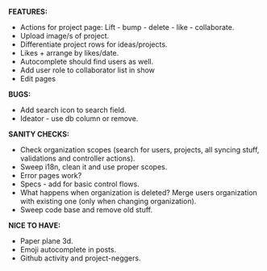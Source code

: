 __FEATURES:__
 * Actions for project page: Lift - bump - delete - like - collaborate. 
 * Upload image/s of project.
 * Differentiate project rows for ideas/projects. 
 * Likes + arrange by likes/date.
 * Autocomplete should find users as well.
 * Add user role to collaborator list in show
 * Edit pages
 
__BUGS:__
 * Add search icon to search field.
 * Ideator - use db column or remove.

__SANITY CHECKS:__
 * Check organization scopes (search for users, projects, all syncing stuff, validations and controller actions).
 * Sweep i18n, clean it and use proper scopes.
 * Error pages work?
 * Specs - add for basic control flows.
 * What happens when organization is deleted? Merge users organization with existing one (only when changing organization).
 * Sweep code base and remove old stuff.
 
__NICE TO HAVE:__
 * Paper plane 3d.
 * Emoji autocomplete in posts.
 * Github activity and project-neggers.
